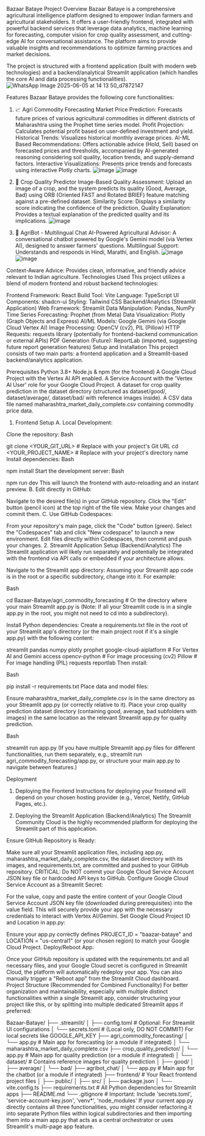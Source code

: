 Bazaar Bataye
Project Overview
Bazaar Bataye is a comprehensive agricultural intelligence platform designed to empower Indian farmers and agricultural stakeholders. It offers a user-friendly frontend, integrated with powerful backend services that leverage data analytics, machine learning for forecasting, computer vision for crop quality assessment, and cutting-edge AI for conversational assistance. The platform aims to provide valuable insights and recommendations to optimize farming practices and market decisions.

The project is structured with a frontend application (built with modern web technologies) and a backend/analytical Streamlit application (which handles the core AI and data processing functionalities).
![WhatsApp Image 2025-06-05 at 14 13 50_d7872147](https://github.com/user-attachments/assets/b45ff909-21a6-4337-9858-aa3a2c36c8b3)

Features
Bazaar Bataye provides the following core functionalities:

1. 📈 Agri Commodity Forecasting
Market Price Prediction: Forecasts future prices of various agricultural commodities in different districts of Maharashtra using the Prophet time series model.
Profit Projection: Calculates potential profit based on user-defined investment and yield.
Historical Trends: Visualizes historical monthly average prices.
AI-ML Based Recommendations: Offers actionable advice (Hold, Sell) based on forecasted prices and thresholds, accompanied by AI-generated reasoning considering soil quality, location trends, and supply-demand factors.
Interactive Visualizations: Presents price trends and forecasts using interactive Plotly charts.
![image](https://github.com/user-attachments/assets/782f72ca-f2de-4608-a9d0-4b492a811e79)
![image](https://github.com/user-attachments/assets/15e293bf-ef5a-42f3-9722-b5902719a5c3)


2. 🌾 Crop Quality Predictor
Image-Based Quality Assessment: Upload an image of a crop, and the system predicts its quality (Good, Average, Bad) using ORB (Oriented FAST and Rotated BRIEF) feature matching against a pre-defined dataset.
Similarity Score: Displays a similarity score indicating the confidence of the prediction.
Quality Explanation: Provides a textual explanation of the predicted quality and its implications.
![image](https://github.com/user-attachments/assets/09bfb6fe-7249-41aa-8d55-74679ffde606)


3. 🤖 AgriBot - Multilingual Chat
AI-Powered Agricultural Advisor: A conversational chatbot powered by Google's Gemini model (via Vertex AI), designed to answer farmers' questions.
Multilingual Support: Understands and responds in Hindi, Marathi, and English.
![image](https://github.com/user-attachments/assets/b8d94e46-754c-461d-8ea7-f6de36cd7b00)
![image](https://github.com/user-attachments/assets/3e8422dd-c3c1-4d9b-8a8e-52ff5591d210)


Context-Aware Advice: Provides clean, informative, and friendly advice relevant to Indian agriculture.
Technologies Used
This project utilizes a blend of modern frontend and robust backend technologies:

Frontend
Framework: React
Build Tool: Vite
Language: TypeScript
UI Components: shadcn-ui
Styling: Tailwind CSS
Backend/Analytics (Streamlit Application)
Web Framework: Streamlit
Data Manipulation: Pandas, NumPy
Time Series Forecasting: Prophet (from Meta)
Data Visualization: Plotly (Graph Objects and Express)
AI/ML Models: Google Gemini (via Google Cloud Vertex AI)
Image Processing: OpenCV (cv2), PIL (Pillow)
HTTP Requests: requests library (potentially for frontend-backend communication or external APIs)
PDF Generation (Future): ReportLab (imported, suggesting future report generation features)
Setup and Installation
This project consists of two main parts: a frontend application and a Streamlit-based backend/analytics application.

Prerequisites
Python 3.8+
Node.js & npm (for the frontend)
A Google Cloud Project with the Vertex AI API enabled.
A Service Account with the 'Vertex AI User' role for your Google Cloud Project.
A dataset for crop quality prediction in the dataset directory (structured as dataset/good/, dataset/average/, dataset/bad/ with reference images inside).
A CSV data file named maharashtra_market_daily_complete.csv containing commodity price data.
1. Frontend Setup
A. Local Development:

Clone the repository:
Bash

git clone <YOUR_GIT_URL> # Replace with your project's Git URL
cd <YOUR_PROJECT_NAME> # Replace with your project's directory name
Install dependencies:
Bash

npm install
Start the development server:
Bash

npm run dev
This will launch the frontend with auto-reloading and an instant preview.
B. Edit directly in GitHub:

Navigate to the desired file(s) in your GitHub repository.
Click the "Edit" button (pencil icon) at the top right of the file view.
Make your changes and commit them.
C. Use GitHub Codespaces:

From your repository's main page, click the "Code" button (green).
Select the "Codespaces" tab and click "New codespace" to launch a new environment.
Edit files directly within Codespaces, then commit and push your changes.
2. Streamlit Application Setup (Backend/Analytics)
The Streamlit application will likely run separately and potentially be integrated with the frontend via API calls or embedded if your architecture allows.

Navigate to the Streamlit app directory:
Assuming your Streamlit app code is in the root or a specific subdirectory, change into it. For example:

Bash

cd Bazaar-Bataye/agri_commodity_forecasting # Or the directory where your main Streamlit app.py is
(Note: If all your Streamlit code is in a single app.py in the root, you might not need to cd into a subdirectory).


Install Python dependencies:
Create a requirements.txt file in the root of your Streamlit app's directory (or the main project root if it's a single app.py) with the following content:

streamlit
pandas
numpy
plotly
prophet
google-cloud-aiplatform # For Vertex AI and Gemini access
opencv-python # For image processing (cv2)
Pillow # For image handling (PIL)
requests
reportlab
Then install:

Bash

pip install -r requirements.txt
Place data and model files:

Ensure maharashtra_market_daily_complete.csv is in the same directory as your Streamlit app.py (or correctly relative to it).
Place your crop quality prediction dataset directory (containing good, average, bad subfolders with images) in the same location as the relevant Streamlit app.py for quality prediction.


Bash

streamlit run app.py
(If you have multiple Streamlit app.py files for different functionalities, run them separately, e.g., streamlit run agri_commodity_forecasting/app.py, or structure your main app.py to navigate between features.)

Deployment
1. Deploying the Frontend
Instructions for deploying your frontend will depend on your chosen hosting provider (e.g., Vercel, Netlify, GitHub Pages, etc.).

2. Deploying the Streamlit Application (Backend/Analytics)
The Streamlit Community Cloud is the highly recommended platform for deploying the Streamlit part of this application.

Ensure GitHub Repository is Ready:

Make sure all your Streamlit application files, including app.py, maharashtra_market_daily_complete.csv, the dataset directory with its images, and requirements.txt, are committed and pushed to your GitHub repository.
CRITICAL: Do NOT commit your Google Cloud Service Account JSON key file or hardcoded API keys to GitHub.
Configure Google Cloud Service Account as a Streamlit Secret:

For the value, copy and paste the entire content of your Google Cloud Service Account JSON key file (downloaded during prerequisites) into the value field. This will securely provide your app with the necessary credentials to interact with Vertex AI/Gemini.
Set Google Cloud Project ID and Location in app.py:

Ensure your app.py correctly defines PROJECT_ID = "baazar-bataye" and LOCATION = "us-central1" (or your chosen region) to match your Google Cloud Project.
Deploy/Reboot App:

Once your GitHub repository is updated with the requirements.txt and all necessary files, and your Google Cloud secret is configured in Streamlit Cloud, the platform will automatically redeploy your app. You can also manually trigger a "Reboot app" from the Streamlit Cloud dashboard.
Project Structure (Recommended for Combined Functionality)
For better organization and maintainability, especially with multiple distinct functionalities within a single Streamlit app, consider structuring your project like this, or by splitting into multiple dedicated Streamlit apps if preferred:

Bazaar-Bataye/
├── .streamlit/
│   ├── config.toml      # Optional: For Streamlit UI configurations
│   └── secrets.toml     # (Local only, DO NOT COMMIT) For local secrets like GOOGLE_API_KEY
├── agri_commodity_forecasting/
│   └── app.py           # Main app for forecasting (or a module if integrated)
│   └── maharashtra_market_daily_complete.csv
├── crop_quality_predictor/
│   └── app.py           # Main app for quality prediction (or a module if integrated)
│   └── dataset/         # Contains reference images for quality prediction
│       ├── good/
│       ├── average/
│       └── bad/
├── agribot_chat/
│   └── app.py           # Main app for the chatbot (or a module if integrated)
├── frontend/            # Your React frontend project files
│   ├── public/
│   ├── src/
│   ├── package.json
│   └── vite.config.ts
├── requirements.txt     # All Python dependencies for Streamlit apps
├── README.md
└── .gitignore           # Important: Include 'secrets.toml', 'service-account-key.json', 'venv*', 'node_modules'
If your current app.py directly contains all three functionalities, you might consider refactoring it into separate Python files within logical subdirectories and then importing them into a main app.py that acts as a central orchestrator or uses Streamlit's multi-page app feature.
